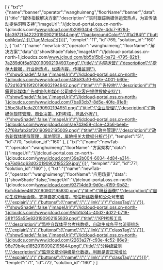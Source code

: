 [
	{
		"txt":"{\"name\":\"banner\",\"operator\":\"wanghuimeng\",\"floorName\":\"banner\",\"data\":[{\"title\":\"媒体指数解决方案\",\"description\":\"实时跟踪新媒体运营热点，为宣传活动提供洞察支持\",\"imageUrl\":\"//jdcloud-portal.oss.cn-north-1.jcloudcs.com/www.jcloud.com/b29934b4-f52e-4dc7-928d-b1c3972f542220190902161844.png\",\"backgroundColor\":\"#1a284f\",\"buttonMetas\":[],\"tagMetas\":[]}]}",
		"templet":"11",
		"id":769,
		"solution_id":"160"
	},
	{
		"txt":"{\"name\":\"newTab-3\",\"operator\":\"wanghuimeng\",\"floorName\":\"解决方案\",\"data\":[{\"showShade\":false,\"imageUrl\":\"//jdcloud-portal.oss.cn-north-1.jcloudcs.com/www.jcloud.com/bb5b15b6-ba72-4795-82b1-7a289d0f5a8120190902194937.png\",\"title\":\"内容运营\",\"description\":\"榜单大数据，行业新热点，优质内容，传播监测\"},{\"showShade\":false,\"imageUrl\":\"//jdcloud-portal.oss.cn-north-1.jcloudcs.com/www.jcloud.com/48b83a10-9a3e-4001-b60e-872d163f819f20190902194942.png\",\"title\":\"广告投放\",\"description\":\"为需要新媒体广告或宣传的媒介公司或企业客户提供投放支持\"},{\"showShade\":false,\"imageUrl\":\"//jdcloud-portal.oss.cn-north-1.jcloudcs.com/www.jcloud.com/7ba93cb7-8d5e-40fe-91e8-25be3fa11cda20190902194951.png\",\"title\":\"企业管理\",\"description\":\"新媒体矩阵管理，商业决策，KPI考核，竞品分析\"},{\"showShade\":false,\"imageUrl\":\"//jdcloud-portal.oss.cn-north-1.jcloudcs.com/www.jcloud.com/ae743e59-c1ce-43b6-beeb-47f68afab2bf20190902195009.png\",\"title\":\"政务管理\",\"description\":\"政务新媒体矩阵管理，属地管理，属地相关大数据分析\"}]}",
		"templet":"51",
		"id":770,
		"solution_id":"160"
	},
	{
		"txt":"{\"name\":\"newTab-1\",\"operator\":\"wanghuimeng\",\"floorName\":\"方案架构\",\"data\":[{\"imageUrl\":\"//jdcloud-portal.oss.cn-north-1.jcloudcs.com/www.jcloud.com/39e2b004-6034-4d84-a314-ce76d64d63d020190902185259.jpg\"}]}",
		"templet":"32",
		"id":771,
		"solution_id":"160"
	},
	{
		"txt":"{\"name\":\"newTab-5\",\"operator\":\"wanghuimeng\",\"floorName\":\"应用场景\",\"data\":[{\"showShade\":false,\"imageUrl\":\"//jdcloud-portal.oss.cn-north-1.jcloudcs.com/www.jcloud.com/93714dd9-9d0c-4159-9b82-6cfc5ddee46f20190902195830.png\",\"title\":\"粉丝画像\",\"description\":\"自动生成粉丝画像，支持自定义维度，预估粉丝数量和公众号市值\",\"explain\":\"\",\"buttons\":{\"name\":\"\",\"link\":\"\",\"classTag\":\"\"}},{\"showShade\":false,\"imageUrl\":\"//jdcloud-portal.oss.cn-north-1.jcloudcs.com/www.jcloud.com/9db1b34c-40d2-4d22-b718-381f155a55e820190902195839.png\",\"title\":\"KPI考核工具\",\"description\":\"监控自媒体平台考核数据，自动生成各平台流量排名\",\"explain\":\"\",\"buttons\":{\"name\":\"\",\"link\":\"\",\"classTag\":\"\"}},{\"showShade\":false,\"imageUrl\":\"//jdcloud-portal.oss.cn-north-1.jcloudcs.com/www.jcloud.com/2263a27f-c93e-4c52-86e9-96e79b4ee18520190902195844.png\",\"title\":\"分钟级监测\",\"description\":\"监测文章分钟级量化数据，判断是否正常增长\",\"explain\":\"\",\"buttons\":{\"name\":\"\",\"link\":\"\",\"classTag\":\"\"}}]}",
		"templet":"71",
		"id":772,
		"solution_id":"160"
	}
]